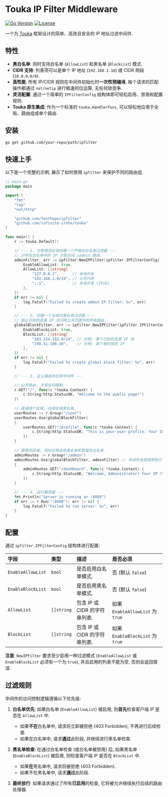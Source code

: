 # Touka IP Filter Middleware

[![Go Version](https://img.shields.io/badge/go-1.18+-blue.svg)](https://golang.org)
[![License](https://img.shields.io/badge/license-MIT-green.svg)](https://opensource.org/licenses/MIT)

一个为 [Touka](https://github.com/infinite-iroha/touka) 框架设计的简单、高效且安全的 IP 地址过滤中间件.

## 特性

-   **黑白名单**: 同时支持白名单 (`AllowList`) 和黑名单 (`BlockList`) 模式.
-   **CIDR 支持**: 列表项可以是单个 IP 地址 (`192.168.1.10`) 或 CIDR 网段 (`10.0.0.0/8`).
-   **高性能**: 所有 IP/CIDR 规则在中间件初始化时**一次性预编译**, 每个请求的匹配操作都通过 `net/netip` 进行极速的位运算, 无任何锁竞争.
-   **灵活配置**: 通过一个简单的 `IPFilterConfig` 结构体即可轻松启用、禁用和配置规则.
-   **Touka 原生集成**: 作为一个标准的 `touka.HandlerFunc`, 可以轻松地应用于全局、路由组或单个路由.

## 安装

```bash
go get github.com/your-repo/path/ipfilter
```

## 快速上手

以下是一个完整的示例, 展示了如何使用 `ipfilter` 来保护不同的路由组.

```go
// main.go
package main

import (
	"fmt"
	"log"
	"net/http"

	"github.com/fenthope/ipfilter"
	"github.com/infinite-iroha/touka"
)

func main() {
	r := touka.Default()

	// --- 1. 为管理员区域创建一个严格的白名单过滤器 ---
	// 只有在白名单中的 IP 才能访问 /admin 路由.
	adminFilter, err := ipfilter.NewIPFilter(ipfilter.IPFilterConfig{
		EnableAllowList: true,
		AllowList: []string{
			"127.0.0.1",      // 本地开发
			"192.168.1.0/24", // 公司内网
			"::1",            // 本地开发 (IPv6)
		},
	})
	if err != nil {
		log.Fatalf("Failed to create admin IP filter: %v", err)
	}

	// --- 2. 创建一个全局的黑名单过滤器 ---
	// 阻止已知的恶意 IP 访问除公开页面外的所有路由.
	globalBlockFilter, err := ipfilter.NewIPFilter(ipfilter.IPFilterConfig{
		EnableBlockList: true,
		BlockList: []string{
			"103.224.182.0/24", // 示例: 某个已知的恶意 IP 段
			"198.51.100.10",    // 示例: 某个被封禁的 IP
		},
	})
	if err != nil {
		log.Fatalf("Failed to create global block filter: %v", err)
	}

	// --- 3. 定义路由并应用中间件 ---

	// 公开路由, 不受任何限制.
	r.GET("/", func(c *touka.Context) {
		c.String(http.StatusOK, "Welcome to the public page!")
	})
	
	// 普通用户区域, 应用全局黑名单.
	userRoutes := r.Group("/user")
	userRoutes.Use(globalBlockFilter)
	{
		userRoutes.GET("/profile", func(c *touka.Context) {
			c.String(http.StatusOK, "This is your user profile. Your IP (%s) is not blocked.", c.ClientIP())
		})
	}
	
	// 管理员区域, 同时应用全局黑名单和管理员白名单.
	adminRoutes := r.Group("/admin")
	adminRoutes.Use(globalBlockFilter, adminFilter) // 中间件会按顺序执行
	{
		adminRoutes.GET("/dashboard", func(c *touka.Context) {
			c.String(http.StatusOK, "Welcome, Administrator! Your IP (%s) is whitelisted.", c.ClientIP())
		})
	}

	// --- 4. 运行服务器 ---
	fmt.Println("Server is running on :8080")
	if err := r.Run(":8080"); err != nil {
		log.Fatalf("Failed to run server: %v", err)
	}
}
```

## 配置

通过 `ipfilter.IPFilterConfig` 结构体进行配置:

| 字段 | 类型 | 描述 | 是否必须 |
| :--- | :--- | :--- | :--- |
| `EnableAllowList` | `bool` | 是否启用白名单模式. | 否 (默认 `false`) |
| `EnableBlockList` | `bool` | 是否启用黑名单模式. | 否 (默认 `false`) |
| `AllowList` | `[]string` | 包含 IP 或 CIDR 的字符串列表. | 如果 `EnableAllowList` 为 `true` |
| `BlockList` | `[]string` | 包含 IP 或 CIDR 的字符串列表. | 如果 `EnableBlockList` 为 `true` |

**注意**: `NewIPFilter` 要求至少启用一种过滤模式 (`EnableAllowList` 或 `EnableBlockList` 必须有一个为 `true`), 并且启用的列表不能为空, 否则会返回错误.

## 过滤规则

中间件的访问控制逻辑遵循以下优先级:

1.  **白名单优先**: 如果白名单 (`EnableAllowList`) 被启用, 则**首先**检查客户端 IP 是否在 `AllowList` 中.
    *   如果**不在**白名单中, 请求将立即被拒绝 (403 Forbidden), 不再进行后续检查.
    *   如果在白名单中, 请求**通过**此阶段, 并继续进行黑名单检查.

2.  **黑名单检查**: 在通过白名单检查 (或白名单被禁用) 后, 如果黑名单 (`EnableBlockList`) 被启用, 则检查客户端 IP 是否在 `BlockList` 中.
    *   如果**在**黑名单中, 请求将被拒绝 (403 Forbidden).
    *   如果不在黑名单中, 请求**通过**此阶段.

3.  **最终放行**: 如果请求通过了所有**已启用**的检查, 它将被允许继续执行后续的路由处理器.